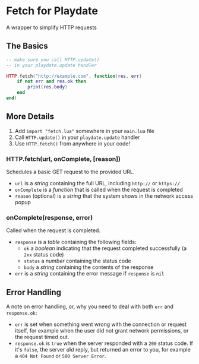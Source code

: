 # Fetch for Playdate

A wrapper to simplify HTTP requests

## The Basics

```lua
-- make sure you call HTTP.update()
-- in your playdate.update handler

HTTP.fetch("http://example.com", function(res, err)
    if not err and res.ok then
        print(res.body)
    end
end)
```

## More Details

1. Add `import "fetch.lua"` somewhere in your `main.lua` file
2. Call `HTTP.update()` in your `playdate.update` handler
3. Use `HTTP.fetch()` from anywhere in your code!

### HTTP.fetch(url, onComplete, \[reason\])

Schedules a basic GET request to the provided URL.

- `url` is a _string_ containing the full URL, including `http://` or `https://`
- `onComplete` is a _function_ that is called when the request is completed
- `reason` (optional) is a _string_ that the system shows in the network access popup

### onComplete(response, error)

Called when the request is completed.

- `response` is a _table_ containing the following fields:
  - `ok` a _boolean_ indicating that the request completed successfully (a `2xx` status code)
  - `status` a _number_ containing the status code
  - `body` a _string_ containing the contents of the response
- `err` is a _string_ containing the error message if `response` is `nil`

## Error Handling

A note on error handling, or, why you need to deal with both `err` and `response.ok`:

- `err` is set when something went wrong with the connection or request itself, for example when the user did not grant network permissions, or the request timed out.
- `response.ok` is `true` when the server responded with a `200` status code. If it's `false`, the server _did_ reply, but returned an error to you, for example a `404 Not Found` or `500 Server Error`.
